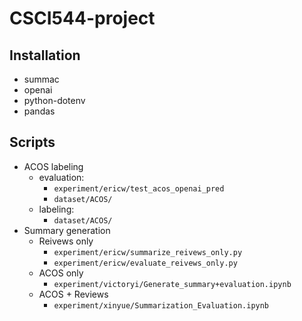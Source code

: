 # CSCI544-project
## Installation
- summac
- openai
- python-dotenv
- pandas

## Scripts
* ACOS labeling
	* evaluation: 
		* `experiment/ericw/test_acos_openai_pred`
		* `dataset/ACOS/`
	* labeling:
		* `dataset/ACOS/`
* Summary generation
	* Reivews only
		* `experiment/ericw/summarize_reivews_only.py`
		* `experiment/ericw/evaluate_reivews_only.py`
	* ACOS only
		* `experiment/victoryi/Generate_summary+evaluation.ipynb`
	* ACOS + Reviews
		* `experiment/xinyue/Summarization_Evaluation.ipynb`

